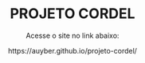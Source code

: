 <h1 align="center"> PROJETO CORDEL</h1>
<p align="center">Acesse o site no link abaixo:</p>
<p align="center">https://auyber.github.io/projeto-cordel/</p>
